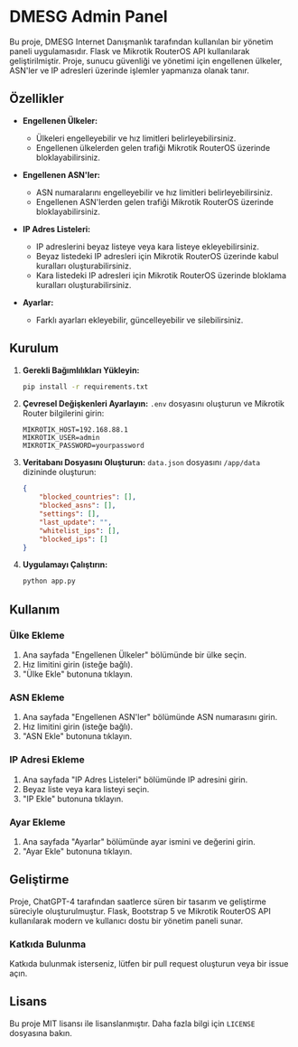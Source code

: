 
# DMESG Admin Panel

Bu proje, DMESG Internet Danışmanlık tarafından kullanılan bir yönetim paneli uygulamasıdır. Flask ve Mikrotik RouterOS API kullanılarak geliştirilmiştir. Proje, sunucu güvenliği ve yönetimi için engellenen ülkeler, ASN'ler ve IP adresleri üzerinde işlemler yapmanıza olanak tanır. 

## Özellikler

- **Engellenen Ülkeler:**
  - Ülkeleri engelleyebilir ve hız limitleri belirleyebilirsiniz.
  - Engellenen ülkelerden gelen trafiği Mikrotik RouterOS üzerinde bloklayabilirsiniz.

- **Engellenen ASN'ler:**
  - ASN numaralarını engelleyebilir ve hız limitleri belirleyebilirsiniz.
  - Engellenen ASN'lerden gelen trafiği Mikrotik RouterOS üzerinde bloklayabilirsiniz.

- **IP Adres Listeleri:**
  - IP adreslerini beyaz listeye veya kara listeye ekleyebilirsiniz.
  - Beyaz listedeki IP adresleri için Mikrotik RouterOS üzerinde kabul kuralları oluşturabilirsiniz.
  - Kara listedeki IP adresleri için Mikrotik RouterOS üzerinde bloklama kuralları oluşturabilirsiniz.

- **Ayarlar:**
  - Farklı ayarları ekleyebilir, güncelleyebilir ve silebilirsiniz.

## Kurulum

1. **Gerekli Bağımlılıkları Yükleyin:**
   ```bash
   pip install -r requirements.txt
   ```

2. **Çevresel Değişkenleri Ayarlayın:**
   `.env` dosyasını oluşturun ve Mikrotik Router bilgilerini girin:
   ```plaintext
   MIKROTIK_HOST=192.168.88.1
   MIKROTIK_USER=admin
   MIKROTIK_PASSWORD=yourpassword
   ```

3. **Veritabanı Dosyasını Oluşturun:**
   `data.json` dosyasını `/app/data` dizininde oluşturun:
   ```json
   {
       "blocked_countries": [],
       "blocked_asns": [],
       "settings": [],
       "last_update": "",
       "whitelist_ips": [],
       "blocked_ips": []
   }
   ```

4. **Uygulamayı Çalıştırın:**
   ```bash
   python app.py
   ```

## Kullanım

### Ülke Ekleme

1. Ana sayfada "Engellenen Ülkeler" bölümünde bir ülke seçin.
2. Hız limitini girin (isteğe bağlı).
3. "Ülke Ekle" butonuna tıklayın.

### ASN Ekleme

1. Ana sayfada "Engellenen ASN'ler" bölümünde ASN numarasını girin.
2. Hız limitini girin (isteğe bağlı).
3. "ASN Ekle" butonuna tıklayın.

### IP Adresi Ekleme

1. Ana sayfada "IP Adres Listeleri" bölümünde IP adresini girin.
2. Beyaz liste veya kara listeyi seçin.
3. "IP Ekle" butonuna tıklayın.

### Ayar Ekleme

1. Ana sayfada "Ayarlar" bölümünde ayar ismini ve değerini girin.
2. "Ayar Ekle" butonuna tıklayın.

## Geliştirme

Proje, ChatGPT-4 tarafından saatlerce süren bir tasarım ve geliştirme süreciyle oluşturulmuştur. Flask, Bootstrap 5 ve Mikrotik RouterOS API kullanılarak modern ve kullanıcı dostu bir yönetim paneli sunar.

### Katkıda Bulunma

Katkıda bulunmak isterseniz, lütfen bir pull request oluşturun veya bir issue açın.

## Lisans

Bu proje MIT lisansı ile lisanslanmıştır. Daha fazla bilgi için `LICENSE` dosyasına bakın.
